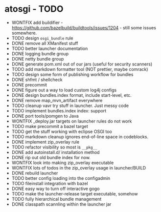 # atosgi - TODO

- WONTFIX add buildifier - https://github.com/bazelbuild/buildtools/issues/1204 - still some issues somewhere.
- TODO design `osgi_bundle` rule
- DONE remove all XManifest stuff
- TODO better launcher documentation
- DONE logging bundle group
- DONE netty bundle group
- DONE generate pom.xml out of our jars (useful for security scanners)
- TODO add markdown formatter tool (NOT prettier, maybe comrack)
- TODO design some form of publishing workflow for bundles
- DONE shfmt / shellcheck
- DONE precommit
- DONE figure out a way to load custom log4j configs
- DONE design bundles.index format, include start-level, etc.
- DONE remove map\_mvn\_artifact everywhere
- TODO cleanup vavr try stuff in launcher. Just messy code
- TODO implement bundles.index index: support
- DONE port tools/pomgen to Java
- WONTFIX \_deploy.jar targets on launcher rules do not work
- TODO make precommit a bazel target
- TODO get the stuff working with eclipse OSGI too
- TODO markdown cleanup ignores end-of-line space in codeblocks.
- DONE implement zip\_overlay rule
- TODO refactor visibility so most is `__pkg__`
- DONE add autoinstall.d/ installation method
- DONE rip out old bundle index for now.
- WONTFIX look into making zip\_overlay executable
- WONTFIX lots of todos in the zip\_overlay usage in launcher/BUILD
- DONE rebuild launcher
- TODO better config loading into the configadmin
- TODO fileinstall integration with bazel
- DONE easy way to turn off interactive gogo
- TODO make the launcher-release target executable, somehow
- TODO fully hierarchical bundle management
- DONE classpath scannling within the launcher jar
